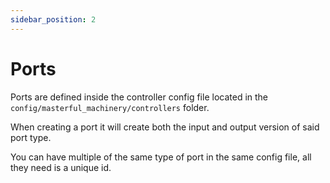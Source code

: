 ```yaml
---
sidebar_position: 2
---
```


# Ports

Ports are defined inside the controller config file located in the `config/masterful_machinery/controllers` folder.

When creating a port it will create both the input and output version of said port type.

You can have multiple of the same type of port in the same config file, all they need is a unique id.